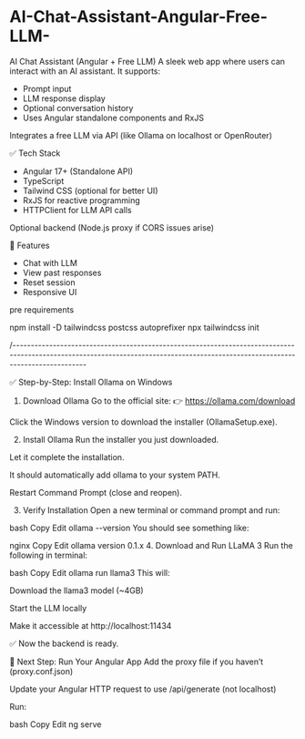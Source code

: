 # AI-Chat-Assistant-Angular-Free-LLM-
AI Chat Assistant (Angular + Free LLM)
A sleek web app where users can interact with an AI assistant. It supports:
  - Prompt input
  - LLM response display
  - Optional conversation history
  - Uses Angular standalone components and RxJS

Integrates a free LLM via API (like Ollama on localhost or OpenRouter)

✅ Tech Stack
  - Angular 17+ (Standalone API)
  - TypeScript
  - Tailwind CSS (optional for better UI)
  - RxJS for reactive programming
  - HTTPClient for LLM API calls

Optional backend (Node.js proxy if CORS issues arise)

🚀 Features
  - Chat with LLM
  - View past responses
  - Reset session
  - Responsive UI



pre requirements

npm install -D tailwindcss postcss autoprefixer
npx tailwindcss init

/--------------------------------------------------------------------------------------------------------------------------------------------------------------------------------

✅ Step-by-Step: Install Ollama on Windows
1. Download Ollama
Go to the official site:
👉 https://ollama.com/download

Click the Windows version to download the installer (OllamaSetup.exe).

2. Install Ollama
Run the installer you just downloaded.

Let it complete the installation.

It should automatically add ollama to your system PATH.

Restart Command Prompt (close and reopen).

3. Verify Installation
Open a new terminal or command prompt and run:

bash
Copy
Edit
ollama --version
You should see something like:

nginx
Copy
Edit
ollama version 0.1.x
4. Download and Run LLaMA 3
Run the following in terminal:

bash
Copy
Edit
ollama run llama3
This will:

Download the llama3 model (~4GB)

Start the LLM locally

Make it accessible at http://localhost:11434

✅ Now the backend is ready.

🔁 Next Step: Run Your Angular App
Add the proxy file if you haven’t (proxy.conf.json)

Update your Angular HTTP request to use /api/generate (not localhost)

Run:

bash
Copy
Edit
ng serve

